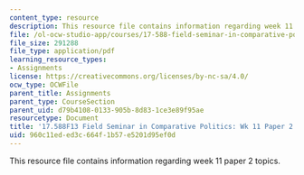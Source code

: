 ```yaml
---
content_type: resource
description: This resource file contains information regarding week 11 paper 2 topics.
file: /ol-ocw-studio-app/courses/17-588-field-seminar-in-comparative-politics-fall-2013/960c11eded3c664f1b57e5201d95ef0d_MIT17_588F13_Week11Paper2.pdf
file_size: 291288
file_type: application/pdf
learning_resource_types:
- Assignments
license: https://creativecommons.org/licenses/by-nc-sa/4.0/
ocw_type: OCWFile
parent_title: Assignments
parent_type: CourseSection
parent_uid: d79b4108-0133-905b-8d83-1ce3e89f95ae
resourcetype: Document
title: '17.588F13 Field Seminar in Comparative Politics: Wk 11 Paper 2 Topics'
uid: 960c11ed-ed3c-664f-1b57-e5201d95ef0d
---
```

This resource file contains information regarding week 11 paper 2 topics.